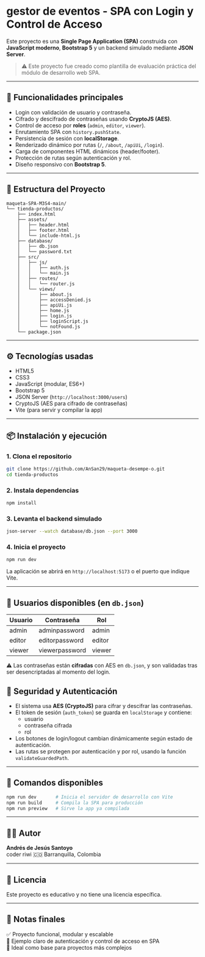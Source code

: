 
# gestor de eventos - SPA con Login y Control de Acceso

Este proyecto es una **Single Page Application (SPA)** construida con **JavaScript moderno**, **Bootstrap 5** y un backend simulado mediante **JSON Server**. 

> ⚠️ Este proyecto fue creado como plantilla de evaluación práctica del módulo de desarrollo web SPA.

---

## 🚀 Funcionalidades principales

- Login con validación de usuario y contraseña.
- Cifrado y descifrado de contraseñas usando **CryptoJS (AES)**.
- Control de acceso por **roles** (`admin`, `editor`, `viewer`).
- Enrutamiento SPA con `history.pushState`.
- Persistencia de sesión con **localStorage**.
- Renderizado dinámico por rutas (`/`, `/about`, `/apiUi`, `/login`).
- Carga de componentes HTML dinámicos (header/footer).
- Protección de rutas según autenticación y rol.
- Diseño responsivo con **Bootstrap 5**.

---

## 🧩 Estructura del Proyecto

```
maqueta-SPA-M3S4-main/
└── tienda-productos/
    ├── index.html
    ├── assets/
    │   ├── header.html
    │   ├── footer.html
    │   └── include-html.js
    ├── database/
    │   ├── db.json
    │   └── password.txt
    ├── src/
    │   ├── js/
    │   │   ├── auth.js
    │   │   └── main.js
    │   ├── routes/
    │   │   └── router.js
    │   └── views/
    │       ├── about.js
    │       ├── accessDenied.js
    │       ├── apiUi.js
    │       ├── home.js
    │       ├── login.js
    │       ├── loginScript.js
    │       └── notFound.js
    └── package.json
```

---

## ⚙️ Tecnologías usadas

- HTML5
- CSS3
- JavaScript (modular, ES6+)
- Bootstrap 5
- JSON Server (`http://localhost:3000/users`)
- CryptoJS (AES para cifrado de contraseñas)
- Vite (para servir y compilar la app)

---

## 📦 Instalación y ejecución

### 1. Clona el repositorio

```bash
git clone https://github.com/AnSan29/maqueta-desempe-o.git
cd tienda-productos
```

### 2. Instala dependencias

```bash
npm install
```

### 3. Levanta el backend simulado

```bash
json-server --watch database/db.json --port 3000
```

### 4. Inicia el proyecto

```bash
npm run dev
```

La aplicación se abrirá en `http://localhost:5173` o el puerto que indique Vite.

---

## 🔐 Usuarios disponibles (en `db.json`)

| Usuario | Contraseña       | Rol     |
|---------|------------------|---------|
| admin   | adminpassword     | admin   |
| editor  | editorpassword    | editor  |
| viewer  | viewerpassword    | viewer  |

⚠️ Las contraseñas están **cifradas** con AES en `db.json`, y son validadas tras ser desencriptadas al momento del login.

## 🔑 Seguridad y Autenticación

- El sistema usa **AES (CryptoJS)** para cifrar y descifrar las contraseñas.
- El token de sesión (`auth_token`) se guarda en `localStorage` y contiene:
  - usuario
  - contraseña cifrada
  - rol
- Los botones de login/logout cambian dinámicamente según estado de autenticación.
- Las rutas se protegen por autenticación y por rol, usando la función `validateGuardedPath`.

---

## 📄 Comandos disponibles

```bash
npm run dev       # Inicia el servidor de desarrollo con Vite
npm run build     # Compila la SPA para producción
npm run preview   # Sirve la app ya compilada
```

---

## 👨‍💻 Autor

**Andrés de Jesús Santoyo**  
coder riwi  🇨🇴 Barranquilla, Colombia

---

## 📜 Licencia

Este proyecto es educativo y no tiene una licencia específica.

---

## 📌 Notas finales

✅ Proyecto funcional, modular y escalable  
🔐 Ejemplo claro de autenticación y control de acceso en SPA  
📁 Ideal como base para proyectos más complejos  